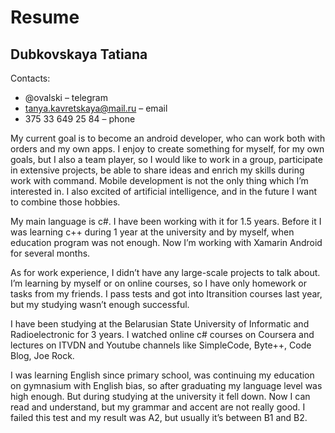 # Resume

## Dubkovskaya Tatiana 

Contacts:
* @ovalski – telegram
* tanya.kavretskaya@mail.ru – email
* 375 33 649 25 84 – phone

My current goal is to become an android developer, who can work both with orders and my own apps. I enjoy to create something for myself, for my own goals, but I also a team player, so I would like to work in a group, participate in extensive projects, be able to share ideas and enrich my skills during work with command. Mobile development is not the only thing which I’m interested in. I also excited of artificial intelligence, and in the future I want to combine those hobbies. 

My main language is c#. I have been working with it for 1.5 years. Before it I was learning c++ during 1 year at the university and by myself, when education program was not enough. Now I’m working with Xamarin Android for several months. 

As for work experience, I didn’t have any large-scale projects to talk about. I’m learning by myself or on online courses, so I have only homework or tasks from my friends. I pass tests and got into Itransition courses last year, but my studying wasn’t enough successful. 

I have been studying at the Belarusian State University of Informatic and Radioelectronic for 3 years. I watched online c# courses on Coursera and lectures on ITVDN and Youtube channels like SimpleCode, Byte++, Code Blog, Joe Rock.

I was learning English since primary school, was continuing my education on gymnasium with English bias, so after graduating my language level was high enough. But during studying at the university it fell down. Now I can read and understand, but my grammar and accent are not really good.  I failed this test and my result was A2, but usually it’s between B1 and B2.